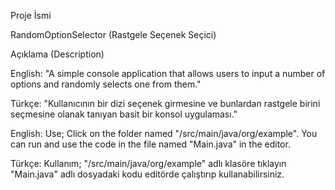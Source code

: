 Proje İsmi

RandomOptionSelector (Rastgele Seçenek Seçici)


Açıklama (Description)

English: "A simple console application that allows users to input a number of options and randomly selects one from them."

Türkçe: "Kullanıcının bir dizi seçenek girmesine ve bunlardan rastgele birini seçmesine olanak tanıyan basit bir konsol uygulaması."

English: Use;
Click on the folder named "/src/main/java/org/example". You can run and use the code in the file named "Main.java" in the editor.

Türkçe:
Kullanım;
"/src/main/java/org/example" adlı klasöre tıklayın "Main.java" adlı dosyadaki kodu editörde çalıştırıp kullanabilirsiniz.
